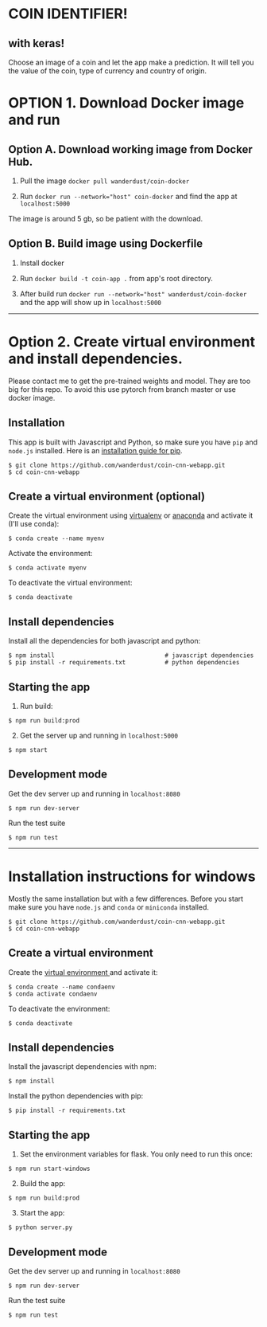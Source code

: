 # COIN IDENTIFIER!
## with keras!

Choose an image of a coin and let the app make a prediction. It will tell you the value of the coin, type of currency and country of origin.

# OPTION 1. Download Docker image and run

## Option A. Download working image from Docker Hub.

1. Pull the image `docker pull wanderdust/coin-docker`

2. Run `docker run --network="host" coin-docker` and find the app at `localhost:5000`

The image is around 5 gb, so be patient with the download.


## Option B. Build image using Dockerfile

1. Install docker
    
2. Run `docker build -t coin-app .` from app's root directory.

3. After build run `docker run --network="host" wanderdust/coin-docker` and the app will show up in `localhost:5000`


____________________________


# Option 2. Create virtual environment and install dependencies.

Please contact me to get the pre-trained weights and model. They are too big for this repo. To avoid this use pytorch from branch master or use docker image.

## Installation
This app is built with Javascript and Python, so make sure you have `pip` and `node.js` installed. Here is an [installation guide for pip](https://pip.pypa.io/en/stable/installing/).

```
$ git clone https://github.com/wanderdust/coin-cnn-webapp.git
$ cd coin-cnn-webapp
```

## Create a virtual environment (optional)

Create the virtual environment using [virtualenv](https://virtualenv.pypa.io/en/latest/) or [anaconda](https://docs.conda.io/projects/conda/en/latest/user-guide/tasks/manage-environments.html) and activate it (I'll use conda):

```
$ conda create --name myenv
```
Activate the environment:

```
$ conda activate myenv
```

To deactivate the virtual environment:
```
$ conda deactivate
```

## Install dependencies

Install all the dependencies for both javascript and python:
```
$ npm install                               # javascript dependencies
$ pip install -r requirements.txt           # python dependencies
```
## Starting the app

1. Run build:
```
$ npm run build:prod
```

2. Get the server up and running in `localhost:5000`
```
$ npm start
```

## Development mode

Get the dev server up and running in `localhost:8080`
```
$ npm run dev-server
```

Run the test suite

```
$ npm run test
```

************

# Installation instructions for windows

Mostly the same installation but with a few differences. Before you start make sure you have `node.js` and `conda` or `miniconda` installed.

```
$ git clone https://github.com/wanderdust/coin-cnn-webapp.git
$ cd coin-cnn-webapp
```
## Create a virtual environment

Create the [virtual environment ](https://docs.conda.io/projects/conda/en/latest/user-guide/tasks/manage-environments.html) and activate it:

```
$ conda create --name condaenv
$ conda activate condaenv
```

To deactivate the environment:
```
$ conda deactivate
```

## Install dependencies

Install the javascript dependencies with npm:
```
$ npm install
```

Install the python dependencies with pip:

```
$ pip install -r requirements.txt
```


## Starting the app

1. Set the environment variables for flask. You only need to run this once:

```
$ npm run start-windows
```

2. Build the app:
```
$ npm run build:prod
```

3. Start the app:
```
$ python server.py
```

## Development mode

Get the dev server up and running in `localhost:8080`
```
$ npm run dev-server
```

Run the test suite
```
$ npm run test
```
